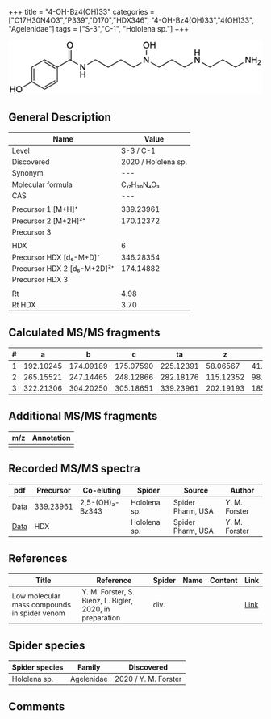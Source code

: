 +++
title = "4-OH-Bz4(OH)33"
categories = ["C17H30N4O3","P339","D170","HDX346",
"4-OH-Bz4(OH)33","4(OH)33",
"Agelenidae"]
tags = ["S-3","C-1",
"Hololena sp."]
+++

![](/img/4-OH-Bz4(OH)33.png)

## General Description

| Name                       | Value              |
|----------------------------|--------------------|
| Level                      | S-3 / C-1          |
| Discovered                 | 2020 / Hololena sp. |
| Synonym                    | ---                |
| Molecular formula          | C₁₇H₃₀N₄O₃                   |
| CAS                        | ---                |
|                            |                    |
| Precursor 1 [M+H]⁺         | 339.23961                   |
| Precursor 2 [M+2H]²⁺       | 170.12372                   |
| Precursor 3                |                    |
|                            |                    |
| HDX                        | 6                   |
| Precursor HDX   [d₆-M+D]⁺   | 346.28354                   |
| Precursor HDX 2 [d₆-M+2D]²⁺ | 174.14882                   |
| Precursor HDX 3            |                    |
|                            |                    |
| Rt                         | 4.98                   |
| Rt HDX                     | 3.70                   |

## Calculated MS/MS fragments

| # | a         | b         | c         | ta        | z         | y         | tz        |
|---|-----------|-----------|-----------|-----------|-----------|-----------|-----------|
| 1 | 192.10245 | 174.09189 | 175.07590 | 225.12391 | 58.06567 | 41.03912 | 75.09222 |
| 2 | 265.15521 | 247.14465 | 248.12866 | 282.18176 | 115.12352 | 98.09697 | 148.14498 |
| 3 | 322.21306 | 304.20250 | 305.18651 | 339.23961 | 202.19193 | 185.16538 | 219.21848 |

## Additional MS/MS fragments

| m/z | Annotation |
|-----|------------|
|     |            |

## Recorded MS/MS spectra

| pdf                                             | Precursor | Co-eluting | Spider      | Source                       | Author        |
|-------------------------------------------------|-----------|------------|-------------|------------------------------|---------------|
| [Data](/pdf/Hololena-sp/339_4-OH-Bz4(OH)33_2-5-OH2-Bz343_Ho-sp.pdf) | 339.23961 | 2,5-(OH)₂-Bz343          | Hololena sp. | Spider Pharm, USA | Y. M. Forster |
| [Data](/pdf/Hololena-sp/339_4-OH-Bz4(OH)33_Ho-sp_HDX.pdf) | HDX |           | Hololena sp. | Spider Pharm, USA | Y. M. Forster |


## References

| Title | Reference | Spider | Name | Content | Link |
|-------|-----------|--------|------|---------|------|
| Low molecular mass compounds in spider venom      | Y. M. Forster, S. Bienz, L. Bigler, 2020, in preparation          | div.       |   |   | [Link](unknown) |

## Spider species

| Spider species     | Family     | Discovered           |
|--------------------|------------|----------------------|
| Hololena sp.       | Agelenidae | 2020 / Y. M. Forster |


## Comments